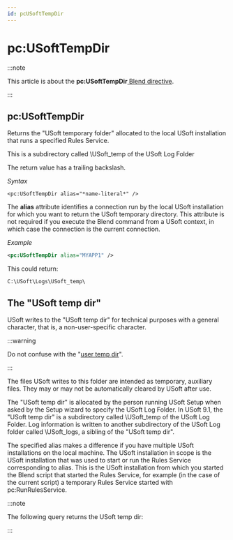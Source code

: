 ```yaml
---
id: pcUSoftTempDir
---
```


# pc:USoftTempDir




:::note

This article is about the **pc:USoftTempDir**[ Blend directive](/docs/Repositories/Blend_directives).

:::

## **pc:USoftTempDir**

Returns the "USoft temporary folder" allocated to the local USoft installation that runs a specified Rules Service.

This is a subdirectory called \\USoft_temp of the USoft Log Folder

The return value has a trailing backslash.

*Syntax*

```
<pc:USoftTempDir alias="*name-literal*" />
```

The **alias** attribute identifies a connection run by the local USoft installation for which you want to return the USoft temporary directory. This attribute is not required if you execute the Blend command from a USoft context, in which case the connection is the current connection.

*Example*

```xml
<pc:USoftTempDir alias="MYAPP1" />
```

This could return:

```
C:\USoft\Logs\USoft_temp\
```

## The "USoft temp dir"

USoft writes to the "USoft temp dir" for technical purposes with a general character, that is, a non-user-specific character.


:::warning

Do not confuse with the "[user temp dir](/docs/Repositories/Blend_directives/pcUserTempDir.md)".

:::

The files USoft writes to this folder are intended as temporary, auxiliary files. They may or may not be automatically cleared by USoft after use.

The "USoft temp dir" is allocated by the person running USoft Setup when asked by the Setup wizard to specify the USoft Log Folder. In USoft 9.1, the "USoft temp dir" is a subdirectory called \\USoft_temp of the USoft Log Folder. Log information is written to another subdirectory of the USoft Log folder called \\USoft_logs, a sibling of the "USoft temp dir".

The specified alias makes a difference if you have multiple USoft installations on the local machine. The USoft installation in scope is the USoft installation that was used to start or run the Rules Service corresponding to alias. This is the USoft installation from which you started the Blend script that started the Rules Service, for example (in the case of the current script) a temporary Rules Service started with pc:RunRulesService.


:::note

The following query returns the USoft temp dir:

:::
